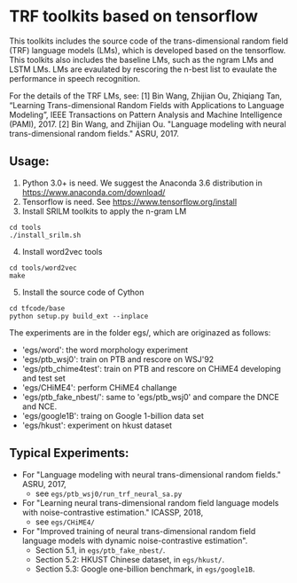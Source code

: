 # TRF toolkits based on tensorflow

This toolkits includes the source code of the trans-dimensional random field (TRF) language models (LMs), which is developed based on the tensorflow.
This toolkits also includes the baseline LMs, such as the ngram LMs and LSTM LMs.
LMs are evaulated by rescoring the n-best list to evaulate the performance in speech recognition. 

For the details of the TRF LMs, see:
[1] Bin Wang, Zhijian Ou, Zhiqiang Tan, “Learning Trans-dimensional Random Fields with Applications to Language Modeling”, IEEE Transactions on Pattern Analysis and Machine Intelligence (PAMI), 2017.
[2] Bin Wang, and Zhijian Ou. "Language modeling with neural trans-dimensional random fields." ASRU, 2017.

## Usage:
1. Python 3.0+ is need. We suggest the Anaconda 3.6 distribution in https://www.anaconda.com/download/
2. Tensorflow is need. See https://www.tensorflow.org/install
3. Install SRILM toolkits to apply the n-gram LM
```
cd tools
./install_srilm.sh
```
4. Install word2vec tools
```
cd tools/word2vec
make
```
5. Install the source code of Cython
```
cd tfcode/base
python setup.py build_ext --inplace
```

The experiments are in the folder egs/, which are originazed as follows:

- 'egs/word': the word morphology experiment
- 'egs/ptb_wsj0': train on PTB and rescore on WSJ'92 
- 'egs/ptb_chime4test': train on PTB and rescore on CHiME4 developing and test set
- 'egs/CHiME4': perform CHiME4 challange
- 'egs/ptb_fake_nbest/': same to 'egs/ptb_wsj0' and compare the DNCE and NCE.
- 'egs/google1B': traing on Google 1-billion data set
- 'egs/hkust': experiment on hkust dataset

## Typical Experiments:

- For "Language modeling with neural trans-dimensional random fields." ASRU, 2017, 
    * see ``egs/ptb_wsj0/run_trf_neural_sa.py``
- For "Learning neural trans-dimensional random field language models with noise-contrastive estimation." ICASSP, 2018, 
    * see ``egs/CHiME4/``
- For "Improved training of neural trans-dimensional random field language models with dynamic noise-contrastive estimation".
    * Section 5.1, in ``egs/ptb_fake_nbest/``.
    * Section 5.2: HKUST Chinese dataset, in ``egs/hkust/``.
    * Section 5.3: Google one-billion benchmark, in ``egs/google1B``.
  
  
  
  
  
  
  